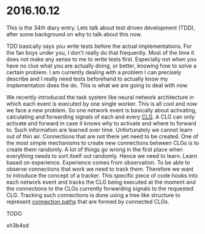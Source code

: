 # 2016.10.12
This is the 34th diary entry. Lets talk about test driven development (TDD),
after some background on why to talk about this now.

TDD basically says you write tests before the actual implementations. For the
fan boys under you, I don't really do that frequently. Most of the time it does
not make any sense to me to write tests first. Especially not when you have no
clue what you are actually doing, or better, knowing how to solve a certain
problem. I am currently dealing with a problem I can precisely describe and I
really need tests beforehand to actually know my implementation does the do.
This is what we are going to deal with now.

We recently introduced the task system like neural network architecture in which
each event is executed by one single worker. This is all cool and now we face a
new problem. So one network event is basically about activating, calculating and
forwarding signals of each and every [CLG](/doc/concept/clg.md). A CLG can only
activate and forward in case it knows why to activate and where to forward to.
Such information are learned over time. Unfortunately we cannot learn out of
thin air. Connections that are not there yet need to be created. One of the most
simple mechanisms to create new connections between CLGs is to create them
randomly. A lot of things go wrong in the first place when everything needs to
sort itself out randomly. Hence we need to learn. Learn based on experience.
Experience comes from observation. To be able to observe connections that work
we need to track them. Therefore we want to introduce the concept of a tracker.
This specific piece of code hooks into each network event and tracks the CLG
being executed at the moment and the connections to the CLGs currently
forwarding signals to the requested CLG. Tracking such connections is done using
a tree like structure to represent [connection
paths](/doc/concept/connection.md) that are formed by connected CLGs.

TODO

xh3b4sd
